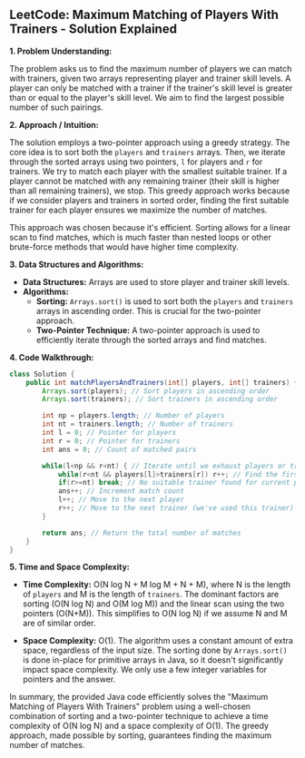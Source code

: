 ## LeetCode: Maximum Matching of Players With Trainers - Solution Explained

**1. Problem Understanding:**

The problem asks us to find the maximum number of players we can match with trainers, given two arrays representing player and trainer skill levels.  A player can only be matched with a trainer if the trainer's skill level is greater than or equal to the player's skill level.  We aim to find the largest possible number of such pairings.

**2. Approach / Intuition:**

The solution employs a two-pointer approach using a greedy strategy.  The core idea is to sort both the `players` and `trainers` arrays.  Then, we iterate through the sorted arrays using two pointers, `l` for players and `r` for trainers. We try to match each player with the smallest suitable trainer.  If a player cannot be matched with any remaining trainer (their skill is higher than all remaining trainers), we stop. This greedy approach works because if we consider players and trainers in sorted order, finding the first suitable trainer for each player ensures we maximize the number of matches.

This approach was chosen because it's efficient.  Sorting allows for a linear scan to find matches, which is much faster than nested loops or other brute-force methods that would have higher time complexity.

**3. Data Structures and Algorithms:**

* **Data Structures:** Arrays are used to store player and trainer skill levels.
* **Algorithms:**
    * **Sorting:** `Arrays.sort()` is used to sort both the `players` and `trainers` arrays in ascending order. This is crucial for the two-pointer approach.
    * **Two-Pointer Technique:**  A two-pointer approach is used to efficiently iterate through the sorted arrays and find matches.


**4. Code Walkthrough:**

```java
class Solution {
    public int matchPlayersAndTrainers(int[] players, int[] trainers) {
        Arrays.sort(players); // Sort players in ascending order
        Arrays.sort(trainers); // Sort trainers in ascending order

        int np = players.length; // Number of players
        int nt = trainers.length; // Number of trainers
        int l = 0; // Pointer for players
        int r = 0; // Pointer for trainers
        int ans = 0; // Count of matched pairs

        while(l<np && r<nt) { // Iterate until we exhaust players or trainers
            while(r<nt && players[l]>trainers[r]) r++; // Find the first trainer >= current player
            if(r>=nt) break; // No suitable trainer found for current player
            ans++; // Increment match count
            l++; // Move to the next player
            r++; // Move to the next trainer (we've used this trainer)
        }

        return ans; // Return the total number of matches
    }
}
```

**5. Time and Space Complexity:**

* **Time Complexity:** O(N log N + M log M + N + M), where N is the length of `players` and M is the length of `trainers`.  The dominant factors are sorting (O(N log N) and O(M log M)) and the linear scan using the two pointers (O(N+M)).  This simplifies to O(N log N) if we assume N and M are of similar order.

* **Space Complexity:** O(1). The algorithm uses a constant amount of extra space, regardless of the input size. The sorting done by `Arrays.sort()` is done in-place for primitive arrays in Java, so it doesn't significantly impact space complexity.  We only use a few integer variables for pointers and the answer.


In summary, the provided Java code efficiently solves the "Maximum Matching of Players With Trainers" problem using a well-chosen combination of sorting and a two-pointer technique to achieve a time complexity of O(N log N) and a space complexity of O(1).  The greedy approach, made possible by sorting, guarantees finding the maximum number of matches.
